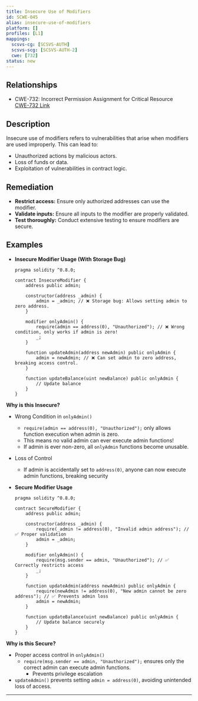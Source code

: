 ```yaml
---
title: Insecure Use of Modifiers
id: SCWE-045
alias: insecure-use-of-modifiers
platform: []
profiles: [L1]
mappings:
  scsvs-cg: [SCSVS-AUTH]
  scsvs-scg: [SCSVS-AUTH-2]
  cwe: [732]
status: new
---
```


## Relationships
- CWE-732: Incorrect Permission Assignment for Critical Resource  
  [CWE-732 Link](https://cwe.mitre.org/data/definitions/732.html)

## Description  
Insecure use of modifiers refers to vulnerabilities that arise when modifiers are used improperly. This can lead to:
- Unauthorized actions by malicious actors.
- Loss of funds or data.
- Exploitation of vulnerabilities in contract logic.

## Remediation
- **Restrict access:** Ensure only authorized addresses can use the modifier.
- **Validate inputs:** Ensure all inputs to the modifier are properly validated.
- **Test thoroughly:** Conduct extensive testing to ensure modifiers are secure.

## Examples
- **Insecure Modifier Usage (With Storage Bug)**
    ```solidity
    pragma solidity ^0.8.0;

    contract InsecureModifier {
        address public admin;

        constructor(address _admin) {
            admin = _admin; // ❌ Storage bug: Allows setting admin to zero address.
        }

        modifier onlyAdmin() {
            require(admin == address(0), "Unauthorized"); // ❌ Wrong condition, only works if admin is zero!
            _;
        }

        function updateAdmin(address newAdmin) public onlyAdmin {
            admin = newAdmin; // ❌ Can set admin to zero address, breaking access control.
        }

        function updateBalance(uint newBalance) public onlyAdmin {
            // Update balance
        }
    }
    ```


**Why is this Insecure?**
- Wrong Condition in `onlyAdmin()`
    - `require(admin == address(0), "Unauthorized");` only allows function execution when admin is zero.
    - This means no valid admin can ever execute admin functions!
    - If admin is ever non-zero, all `onlyAdmin` functions become unusable.
    
- Loss of Control
    - If admin is accidentally set to `address(0)`, anyone can now execute admin functions, breaking security

- **Secure Modifier Usage**
    ```solidity
    pragma solidity ^0.8.0;

    contract SecureModifier {
        address public admin;

        constructor(address _admin) {
            require(_admin != address(0), "Invalid admin address"); // ✅ Proper validation
            admin = _admin;
        }

        modifier onlyAdmin() {
            require(msg.sender == admin, "Unauthorized"); // ✅ Correctly restricts access
            _;
        }

        function updateAdmin(address newAdmin) public onlyAdmin {
            require(newAdmin != address(0), "New admin cannot be zero address"); // ✅ Prevents admin loss
            admin = newAdmin;
        }

        function updateBalance(uint newBalance) public onlyAdmin {
            // Update balance securely
        }
    }
    ```

**Why is this Secure?**
- Proper access control in `onlyAdmin()`
    - `require(msg.sender == admin, "Unauthorized");` ensures only the correct admin can execute admin functions.
        - Prevents privilege escalation
- `updateAdmin()` prevents setting `admin = address(0)`, avoiding unintended loss of access.

---